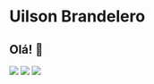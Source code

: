 # Uilson Brandelero
## Olá! 👋
<img src = "https://github-readme-stats.vercel.app/api?username=UilsonBrandelero&theme=vue-dark&show_icons=true&hide_border=true&count_private=true"/>
<img src ="https://github-readme-streak-stats.herokuapp.com/?user=UilsonBrandelero&theme=vue-dark&hide_border=true"/>
<img src = "https://github-readme-stats.vercel.app/api/top-langs/?username=UilsonBrandelero&theme=vue-dark&show_icons=true&hide_border=true&layout=compact"/>
